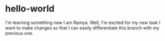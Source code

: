 # hello-world
I'm learning something new
I am Ramya.
Well, I'm excited for my new task
I want to make changes so that I can easily differentiate this branch with my previous one.
